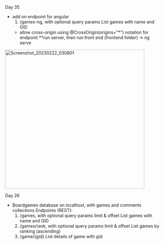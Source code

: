 Day 35
- add on endpoint for angular
    1. /games-ng, with optional query params
        List games with name and GID
    - allow cross-origin using @CrossOrigin(origins="*") notation for endpoint
    **run server, then run front end (frontend folder) -> ng serve
    
<img width="452" alt="Screenshot_20230222_030801" src="https://user-images.githubusercontent.com/86675075/220550129-4eee772a-adc1-4486-965a-262eac6b8337.png">


Day 26
- Boardgames database on localhost, with games and comments collections
    Endpoints (REST):
    1. /games, with optional query params limit & offset
        List games with name and GID
    2. /games/rank, with optional query params limit & offset
        List games by ranking (ascending)
    3. /game/{gid}
        List details of game with gid

